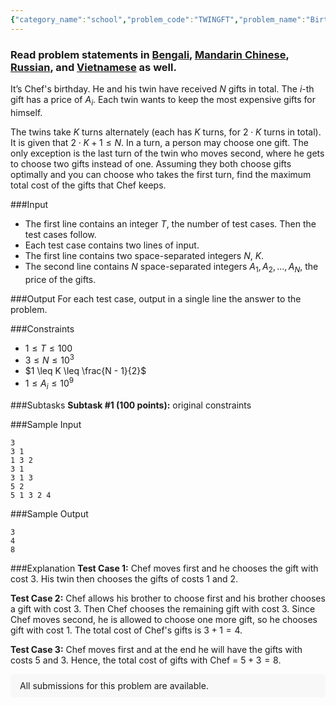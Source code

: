 ```yaml
---
{"category_name":"school","problem_code":"TWINGFT","problem_name":"Birthday Gifts","problemComponents":{"constraints":"","constraintsState":false,"subtasks":"","subtasksState":false,"inputFormat":"","inputFormatState":false,"outputFormat":"","outputFormatState":false,"sampleTestCases":{"0":{"id":1,"input":"3\r\n3 1\r\n1 3 2\r\n3 1\r\n3 1 3\r\n5 2\r\n5 1 3 2 4","output":"3\r\n4\r\n8","explanation":"**Test Case $1$:** Chef moves first and he chooses the gift with cost $3$. His twin then chooses the gifts of costs $1$ and $2$.\r\n\r\n**Test Case $2$:** Chef allows his brother to choose first and his brother chooses a gift with cost $3$. Then Chef chooses the remaining gift with cost $3$. Since Chef moves second, he is allowed to choose one more gift, so he chooses gift with cost $1$. The total cost of Chef\u0027s gifts is $3 + 1 = 4$.\r\n\r\n**Test Case $3$:** Chef moves first and at the end he will have the gifts with costs $5$ and $3$. Hence, the total cost of gifts with Chef = $5 + 3 = 8$.","isDeleted":false}}},"video_editorial_url":"https://youtu.be/4Qx2WL0hozA","languages_supported":{"0":"CPP14","1":"C","2":"JAVA","3":"PYTH 3.6","4":"CPP17","5":"PYTH","6":"PYP3","7":"CS2","8":"ADA","9":"PYPY","10":"TEXT","11":"PAS fpc","12":"NODEJS","13":"RUBY","14":"PHP","15":"GO","16":"HASK","17":"TCL","18":"PERL","19":"SCALA","20":"LUA","21":"kotlin","22":"BASH","23":"JS","24":"LISP sbcl","25":"rust","26":"PAS gpc","27":"BF","28":"CLOJ","29":"R","30":"D","31":"CAML","32":"FORT","33":"ASM","34":"swift","35":"FS","36":"WSPC","37":"LISP clisp","38":"SQL","39":"SCM guile","40":"PERL6","41":"ERL","42":"CLPS","43":"ICK","44":"NICE","45":"PRLG","46":"ICON","47":"COB","48":"SCM chicken","49":"PIKE","50":"SCM qobi","51":"ST","52":"SQLQ","53":"NEM"},"max_timelimit":0.5,"source_sizelimit":50000,"problem_author":"akash_adm","problem_tester":"","date_added":"26-03-2021","tags":{"0":"akash_adm","1":"cakewalk","2":"ltime96"},"problem_difficulty_level":"Cakewalk","best_tag":"","editorial_url":"https://discuss.codechef.com/problems/TWINGFT","time":{"view_start_date":1622482204,"submit_start_date":1622482204,"visible_start_date":1622482204,"end_date":1735669800},"is_direct_submittable":false,"problemDiscussURL":"https://discuss.codechef.com/search?q=TWINGFT","is_proctored":false,"visitedContests":{},"layout":"problem"}
---
```

### Read problem statements in [Bengali](https://www.codechef.com/download/translated/LTIME96/bengali/TWINGFT.pdf), [Mandarin Chinese](https://www.codechef.com/download/translated/LTIME96/mandarin/TWINGFT.pdf), [Russian](https://www.codechef.com/download/translated/LTIME96/russian/TWINGFT.pdf), and [Vietnamese](https://www.codechef.com/download/translated/LTIME96/vietnamese/TWINGFT.pdf) as well.

It’s Chef's birthday. He and his twin have received $N$ gifts in total. The $i$-th gift has a price of $A_i$. Each twin wants to keep the most expensive gifts for himself. 

The twins take $K$ turns alternately (each has $K$ turns, for $2\cdot K$ turns in total). It is given that $2\cdot K+1 \leq N$. In a turn, a person may choose one gift. The only exception is the last turn of the twin who moves second, where he gets to choose two gifts instead of one. Assuming they both choose gifts optimally and you can choose who takes the first turn, find the maximum total cost of the gifts that Chef keeps. 

###Input

- The first line contains an integer $T$, the number of test cases. Then the test cases follow. 
- Each test case contains two lines of input.
- The first line contains two space-separated integers $N$, $K$.
- The second line contains $N$ space-separated integers $A_1, A_2, \ldots, A_N$, the price of the gifts.

###Output
For each test case, output in a single line the answer to the problem.

###Constraints 
- $1 \leq T \leq 100$
- $3 \leq N \leq 10^3$
- $1 \leq K \leq \frac{N - 1}{2}$
- $1 \leq A_i \leq 10^9$

###Subtasks
**Subtask #1 (100 points):** original constraints

###Sample Input
```
3
3 1
1 3 2
3 1
3 1 3
5 2
5 1 3 2 4
```

###Sample Output
```
3
4
8
```
	
###Explanation
**Test Case $1$:** Chef moves first and he chooses the gift with cost $3$. His twin then chooses the gifts of costs $1$ and $2$.

**Test Case $2$:** Chef allows his brother to choose first and his brother chooses a gift with cost $3$. Then Chef chooses the remaining gift with cost $3$. Since Chef moves second, he is allowed to choose one more gift, so he chooses gift with cost $1$. The total cost of Chef's gifts is $3 + 1 = 4$.

**Test Case $3$:** Chef moves first and at the end he will have the gifts with costs $5$ and $3$. Hence, the total cost of gifts with Chef = $5 + 3 = 8$.
<aside style='background: #f8f8f8;padding: 10px 15px;'><div>All submissions for this problem are available.</div></aside>